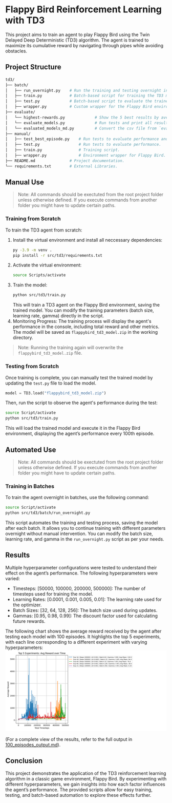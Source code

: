 # Flappy Bird Reinforcement Learning with TD3

This project aims to train an agent to play Flappy Bird using the Twin Delayed Deep Deterministic (TD3) algorithm. The agent is trained to maximize its cumulative reward by navigating through pipes while avoiding obstacles.

## Project Structure
```sh
td3/
├── batch/
│   ├── run_overnight.py    # Run the training and testing overnight in batches.
│   ├── train.py            # Batch-based script for training the TD3 model.
│   ├── test.py             # Batch-based script to evaluate the trained model.
│   ├── wrapper.py          # Custom wrapper for the Flappy Bird environment.
├── evaluate/
│   └── highest-rewards.py             # Show the 5 best results by average values.
│   └── evaluate_models.py             # Run tests and print all results into a csv file
│   └── evaluated_models_md.py         # Convert the csv file from `evaluate_models.py` into markdown compatible table.
├── manual/
│   ├── test_best_episode.py    # Run tests to evaluate performance and visualize the best game at the end. 
│   ├── test.py                 # Run tests to evaluate performance.
│   ├── train.py                # Training script.
│   ├── wrapper.py              # Environment wrapper for Flappy Bird.
├── README.md               # Project documentation.
└── requirements.txt        # External Libraries.
```

## Manual Use

> Note: All commands should be exectuted from the root project folder unless otherwise defined. If you execute commands from another folder you might have to update certain paths.

### Training from Scratch
To train the TD3 agent from scratch:
1. Install the virtual environment and install all neccessary dependencies:
   ```sh
   py -3.9 -m venv .
   pip install -r src/td3/requirements.txt
   ```
2. Activate the virtual environment:
   ```sh
   source Scripts/activate
   ```
3. Train the model:
   ```sh
   python src/td3/train.py
   ```
   This will train a TD3 agent on the Flappy Bird environment, saving the trained model. You can modify the training parameters (batch size, learning rate, gamma) directly in the script.
4. Monitoring Progress:
   The training process will display the agent's performance in the console, including total reward and other metrics. The model will be saved as `flappybird_td3_model.zip` in the working directory.

> Note: Running the training again will overwrite the `flappybird_td3_model.zip` file.

### Testing from Scratch
Once training is complete, you can manually test the trained model by updating the `test.py` file to load the model. 
```python
model = TD3.load("flappybird_td3_model.zip")
```
Then, run the script to observe the agent's performance during the test:
```sh
source Script/activate
python src/td3/train.py
```
This will load the trained model and execute it in the Flappy Bird environment, displaying the agent’s performance every 100th episode.

## Automated Use
> Note: All commands should be exectuted from the root project folder unless otherwise defined. If you execute commands from another folder you might have to update certain paths.

### Training in Batches
To train the agent overnight in batches, use the following command:
   ```sh
   source Script/activate
   python src/td3/batch/run_overnight.py
   ```
This script automates the training and testing process, saving the model after each batch. It allows you to continue training with different parameters overnight without manual intervention. You can modify the batch size, learning rate, and gamma in the `run_overnight.py` script as per your needs.

## Results
Multiple hyperparameter configurations were tested to understand their effect on the agent’s performance. The following hyperparameters were varied:
- Timesteps: [50000, 100000, 200000, 500000]: The number of timesteps used for training the model.
- Learning Rates: [0.0001, 0.001, 0.005, 0.01]: The learning rate used for the optimizer.
- Batch Sizes: [32, 64, 128, 256]: The batch size used during updates.
- Gammas: [0.95, 0.98, 0.99]: The discount factor used for calculating future rewards.

The following chart shows the average reward received by the agent after testing each model with 100 episodes. It highlights the top 5 experiments, with each line corresponding to a different experiment with varying hyperparameters:
![top5-rewards-overview](../../assets/imgs/td3-highest-rewards.png)

(For a complete view of the results, refer to the full output in [100_episodes_output.md](./results/100_episodes_output.md)).

## Conclusion
This project demonstrates the application of the TD3 reinforcement learning algorithm in a classic game environment, Flappy Bird. By experimenting with different hyperparameters, we gain insights into how each factor influences the agent’s performance. The provided scripts allow for easy training, testing, and batch-based automation to explore these effects further.